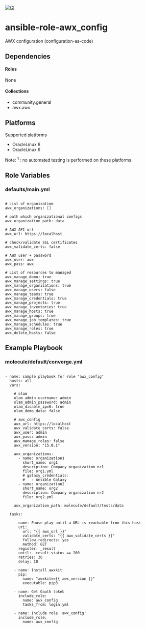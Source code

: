 [![CI](https://github.com/de-it-krachten/ansible-role-awx_config/workflows/CI/badge.svg?event=push)](https://github.com/de-it-krachten/ansible-role-awx_config/actions?query=workflow%3ACI)


# ansible-role-awx_config

AWX configuration (configuration-as-code)



## Dependencies

#### Roles
None

#### Collections
- community.general
- awx.awx

## Platforms

Supported platforms

- OracleLinux 8
- OracleLinux 9

Note:
<sup>1</sup> : no automated testing is performed on these platforms

## Role Variables
### defaults/main.yml
<pre><code>
# List of organization
awx_organizations: []

# path which organizational configs
awx_organization_path: data

# AWX API url
awx_url: https://localhost

# Check/validate SSL certificates
awx_validate_certs: false

# AWX user + password
awx_user: awx
awx_pass: awx

# List of resources to managed
awx_manage_demo: true
awx_manage_settings: true
awx_manage_organizations: true
awx_manage_users: false
awx_manage_teams: true
awx_manage_credentials: true
awx_manage_projects: true
awx_manage_inventories: true
awx_manage_hosts: true
awx_manage_groups: true
awx_manage_job_templates: true
awx_manage_schedules: true
awx_manage_roles: true
awx_delete_hosts: false
</pre></code>




## Example Playbook
### molecule/default/converge.yml
<pre><code>
- name: sample playbook for role 'awx_config'
  hosts: all
  vars:

    # olam
    olam_admin_username: admin
    olam_admin_password: admin
    olam_disable_ipv6: true
    olam_demo_data: false

    # awx_config
    awx_url: https://localhost
    awx_validate_certs: false
    awx_user: admin
    awx_pass: admin
    awx_manage_roles: false
    awx_version: "15.0.1"

    awx_organizations:
      - name: organization1
        short_name: org1
        description: Company organization nr1
        file: org1.yml
        # galaxy_credentials:
        #   - Ansible Galaxy
      - name: organization2
        short_name: org2
        description: Company organization nr2
        file: org2.yml

    awx_organization_path: molecule/default/tests/data

  tasks:

    - name: Pause play until a URL is reachable from this host
      uri:
        url: "{{ awx_url }}"
        validate_certs: "{{ awx_validate_certs }}"
        follow_redirects: yes
        method: GET
      register: _result
      until: _result.status == 200
      retries: 30
      delay: 10

    - name: Install awxkit
      pip:
        name: "awxkit=={{ awx_version }}"
        executable: pip3

    - name: Get Oauth tokeb
      include_role:
        name: awx_config
        tasks_from: login.yml

    - name: Include role 'awx_config'
      include_role:
        name: awx_config
</pre></code>
